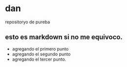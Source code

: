# dan
repositoryo de pureba
 
## esto es markdown si no me equivoco.

- agregando el primero punto
- agregando el segundo punto
- agregando el tercer punto.